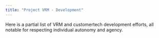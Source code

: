 ```yaml
---
title: "Project VRM - Development"
---
```


Here is a partial list of VRM and customertech development efforts, all notable for respecting individual autonomy and agency.

